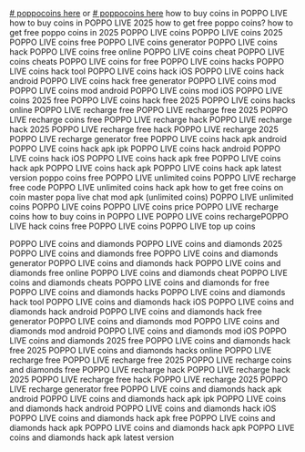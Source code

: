 [# poppocoins here](https://lookerstudio.google.com/s/rGd0oU8CtTA)
or
[# poppocoins here](https://poppo-live-coins-free-mod-guide-2025.webflow.io/)
how to buy coins in POPPO LIVE
how to buy coins in POPPO LIVE 2025
how to get free poppo coins?
how to get free poppo coins in 2025
POPPO LIVE coins
POPPO LIVE coins 2025
POPPO LIVE coins free
POPPO LIVE coins generator
POPPO LIVE coins hack
POPPO LIVE coins free online
POPPO LIVE coins cheat
POPPO LIVE coins cheats
POPPO LIVE coins for free
POPPO LIVE coins hacks
POPPO LIVE coins hack tool
POPPO LIVE coins hack iOS
POPPO LIVE coins hack android
POPPO LIVE coins hack free generator
POPPO LIVE coins mod
POPPO LIVE coins mod android
POPPO LIVE coins mod iOS
POPPO LIVE coins 2025 free
POPPO LIVE coins hack free 2025
POPPO LIVE coins hacks online
POPPO LIVE recharge free
POPPO LIVE recharge free 2025
POPPO LIVE recharge coins free
POPPO LIVE recharge hack
POPPO LIVE recharge hack 2025
POPPO LIVE recharge free hack
POPPO LIVE recharge 2025
POPPO LIVE recharge generator free
POPPO LIVE coins hack apk android
POPPO LIVE coins hack apk ipk
POPPO LIVE coins hack android
POPPO LIVE coins hack iOS
POPPO LIVE coins hack apk free
POPPO LIVE coins hack apk
POPPO LIVE coins hack apk
POPPO LIVE coins hack apk latest version
poppo coins free
POPPO LIVE unlimited coins
POPPO LIVE recharge free code
POPPO LIVE unlimited coins hack apk
how to get free coins on coin master
popa live chat mod apk (unlimited coins)
POPPO LIVE unlimited coins
POPPO LIVE coins​
POPPO LIVE coins price​
POPPO LIVE recharge coins​
how to buy coins in POPPO LIVE​
POPPO LIVE coins recharge​
POPPO LIVE hack coins​
free POPPO LIVE coins​
POPPO LIVE top up coins​


POPPO LIVE coins and diamonds
POPPO LIVE coins and diamonds 2025
POPPO LIVE coins and diamonds free
POPPO LIVE coins and diamonds generator
POPPO LIVE coins and diamonds hack
POPPO LIVE coins and diamonds free online
POPPO LIVE coins and diamonds cheat
POPPO LIVE coins and diamonds cheats
POPPO LIVE coins and diamonds for free
POPPO LIVE coins and diamonds hacks
POPPO LIVE coins and diamonds hack tool
POPPO LIVE coins and diamonds hack iOS
POPPO LIVE coins and diamonds hack android
POPPO LIVE coins and diamonds hack free generator
POPPO LIVE coins and diamonds mod
POPPO LIVE coins and diamonds mod android
POPPO LIVE coins and diamonds mod iOS
POPPO LIVE coins and diamonds 2025 free
POPPO LIVE coins and diamonds hack free 2025
POPPO LIVE coins and diamonds hacks online
POPPO LIVE recharge free
POPPO LIVE recharge free 2025
POPPO LIVE recharge coins and diamonds free
POPPO LIVE recharge hack
POPPO LIVE recharge hack 2025
POPPO LIVE recharge free hack
POPPO LIVE recharge 2025
POPPO LIVE recharge generator free
POPPO LIVE coins and diamonds hack apk android
POPPO LIVE coins and diamonds hack apk ipk
POPPO LIVE coins and diamonds hack android
POPPO LIVE coins and diamonds hack iOS
POPPO LIVE coins and diamonds hack apk free
POPPO LIVE coins and diamonds hack apk
POPPO LIVE coins and diamonds hack apk
POPPO LIVE coins and diamonds hack apk latest version


